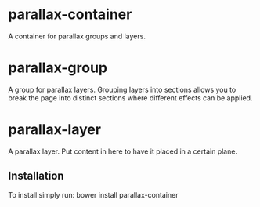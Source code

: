 # parallax-container

A container for parallax groups and layers.

# parallax-group

A group for parallax layers. Grouping layers into sections allows
you to break the page into distinct sections where different effects
can be applied.

# parallax-layer

A parallax layer. Put content in here to have it placed in a certain plane.

## Installation
To install simply run:
    bower install parallax-container